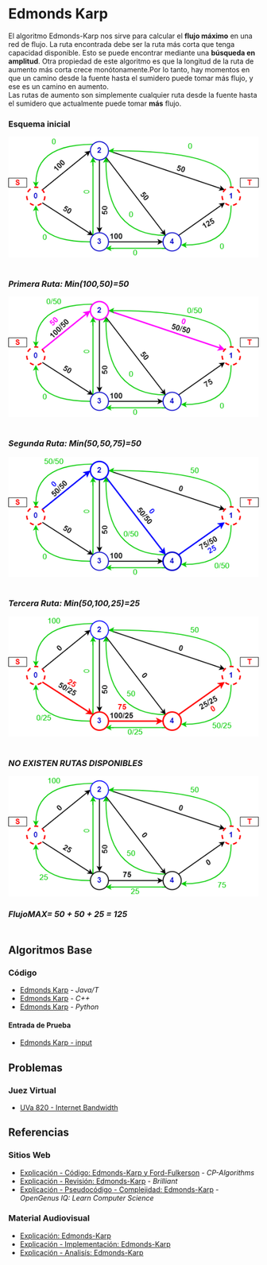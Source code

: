 # Edmonds Karp 

El algoritmo Edmonds-Karp nos sirve para calcular el **flujo máximo** en una red de flujo. La ruta encontrada debe ser la ruta más corta que tenga capacidad disponible. Esto se puede encontrar mediante una **búsqueda en amplitud**. Otra propiedad de este algoritmo es que la longitud de la ruta de aumento más corta crece monótonamente.Por lo tanto, hay momentos en que un camino desde la fuente hasta el sumidero puede tomar más flujo, y ese es un camino en aumento.<br/>
Las rutas de aumento son simplemente cualquier ruta desde la fuente hasta el sumidero que actualmente puede tomar **más** flujo. 
<br/>

### Esquema inicial<br/>
![Unsolved Problem](https://github.com/AleS900/prueba/blob/master/assets/EK1.png)<br/><br/>
### _Primera Ruta:    **Min(100,50)=50**_<br/>
![Problem Solution Step 1](https://github.com/AleS900/prueba/blob/master/assets/EK2.png)<br/><br/>
### _Segunda Ruta:    **Min(50,50,75)=50**_<br/>
![Problem Solution Step 1](https://github.com/AleS900/prueba/blob/master/assets/EK3%20(1).png)<br/><br/>
### _Tercera Ruta:    **Min(50,100,25)=25**_<br/>
![Problem Solution Step 1](https://github.com/AleS900/prueba/blob/master/assets/EK4.png)<br/><br/>
### _**NO EXISTEN RUTAS DISPONIBLES**_<br/>
![Problem Solution Step 1](https://github.com/AleS900/prueba/blob/master/assets/EKF.png)
### _**FlujoMAX= 50 + 50 + 25 = 125**_<br/><br/>

## Algoritmos Base
### Código
-  [Edmonds Karp](https://github.com/PaulLandaeta/algoritmica2/blob/master/contenidoTeoria%20de%20Grafos/Edmonds_Karp/EdmondsKarp.java) - _Java/T_
-  [Edmonds Karp](https://github.com/PaulLandaeta/algoritmica2/blob/master/contenido/Teoria%20de%20Grafos/Edmonds_Karp/edmonds_karp.cpp) - _C++_
-  [Edmonds Karp](https://github.com/PaulLandaeta/algoritmica2/blob/master/contenido/Teoria%20de%20Grafos/Edmonds_Karp/edmonds_karp) - _Python_

#### Entrada de Prueba
-  [Edmonds Karp - input](https://github.com/PaulLandaeta/algoritmica2/blob/master/contenido/Teoria%20de%20Grafos/Edmonds_Karp/in.txt)

## Problemas
### Juez Virtual
-  [UVa 820 - Internet Bandwidth](https://onlinejudge.org/index.php?option=onlinejudge&Itemid=8&page=show_problem&problem=761)

## Referencias
### Sitios Web 
-  [Explicación - Código: Edmonds-Karp y Ford-Fulkerson](https://cp-algorithms.com/graph/edmonds_karp.html) - _CP-Algorithms_
-  [Explicación - Revisión: Edmonds-Karp](https://brilliant.org/wiki/edmonds-karp-algorithm/) - _Brilliant_
-  [Explicación - Pseudocódigo - Complejidad: Edmonds-Karp](https://iq.opengenus.org/edmonds-karp-algorithm-for-maximum-flow/) - _OpenGenus IQ: Learn Computer Science_
### Material Audiovisual
-  [Explicación: Edmonds-Karp](https://www.youtube.com/watch?v=RppuJYwlcI8)
-  [Explicación - Implementación: Edmonds-Karp](https://www.youtube.com/watch?v=GiN3jRdgxU4)
-  [Explicación - Analisís: Edmonds-Karp](https://www.youtube.com/watch?v=FlIB73vSl4s)

